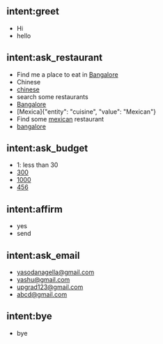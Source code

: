 ## intent:greet
- Hi
- hello

## intent:ask_restaurant
- Find me a place to eat in [Bangalore](location)
- Chinese
- [chinese](cuisine)
- search some restaurants
- [Bangalore](location)
- [Mexica]{"entity": "cuisine", "value": "Mexican"}
- Find some [mexican](cuisine) restaurant
- [bangalore](location)

## intent:ask_budget
- 1: less than 30
- [300](budget)
- [1000](budget)
- [456](budget)

## intent:affirm
- yes
- send

## intent:ask_email
- [yasodanagella@gmail.com](email)
- [yashu@gmail.com](email)
- [upgrad123@gmail.com](email)
- [abcd@gmail.com](email)

## intent:bye
- bye
